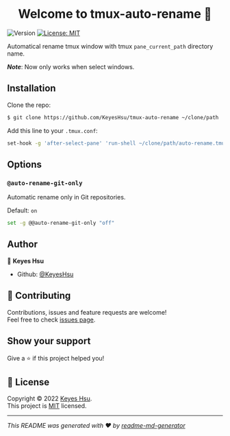 <h1 align="center">Welcome to tmux-auto-rename 👋</h1>
<p>
  <img alt="Version" src="https://img.shields.io/badge/version-0.1.0-blue.svg?cacheSeconds=2592000" />
  <a href="https://github.com/KeyesHsu/tmux-auto-rename/blob/main/LICENSE" target="_blank">
    <img alt="License: MIT" src="https://img.shields.io/badge/License-MIT-yellow.svg" />
  </a>
</p>


Automatical rename tmux window with tmux `pane_current_path` directory name.

_**Note**_: Now only works when select windows.

## Installation

Clone the repo:
```sh
$ git clone https://github.com/KeyesHsu/tmux-auto-rename ~/clone/path
```

Add this line to your `.tmux.conf`:
```sh
set-hook -g 'after-select-pane' 'run-shell ~/clone/path/auto-rename.tmux'
```

## Options

### `@auto-rename-git-only`

Automatic rename only in Git repositories.

Default: `on`

```sh
set -g @@auto-rename-git-only "off"
```

## Author

👤 **Keyes Hsu**

* Github: [@KeyesHsu](https://github.com/KeyesHsu)

## 🤝 Contributing

Contributions, issues and feature requests are welcome!<br />Feel free to check [issues page](https://github.com/KeyesHsu/tmux-auto-rename/issues). 

## Show your support

Give a ⭐️ if this project helped you!

## 📝 License

Copyright © 2022 [Keyes Hsu](https://github.com/KeyesHsu).<br />
This project is [MIT](https://github.com/KeyesHsu/tmux-auto-rename/blob/main/LICENSE) licensed.

***
_This README was generated with ❤️ by [readme-md-generator](https://github.com/kefranabg/readme-md-generator)_
